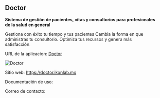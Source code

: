 ## Doctor
**Sistema de gestión de pacientes, citas y consultorios para profesionales de la salud en general**

Gestiona con éxito tu tiempo y tus pacientes
Cambia la forma en que administras tu consultorio. Optimiza tus recursos y genera más satisfacción.

URL de la aplicacion: [Doctor](https://doctor.ikonlab.mx/)

![Doctor](https://doctor.ikonlab.mx/doctor.png)

Sitio web: <https://doctor.ikonlab.mx>

Documentación de uso: 

Correo de contacto: 
